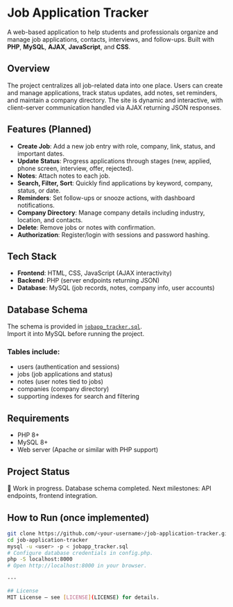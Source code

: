 # Job Application Tracker

A web-based application to help students and professionals organize and manage job applications, contacts, interviews, and follow-ups. Built with **PHP**, **MySQL**, **AJAX**, **JavaScript**, and **CSS**.

## Overview
The project centralizes all job-related data into one place. Users can create and manage applications, track status updates, add notes, set reminders, and maintain a company directory. The site is dynamic and interactive, with client–server communication handled via AJAX returning JSON responses.

## Features (Planned)
- **Create Job**: Add a new job entry with role, company, link, status, and important dates.  
- **Update Status**: Progress applications through stages (new, applied, phone screen, interview, offer, rejected).  
- **Notes**: Attach notes to each job.  
- **Search, Filter, Sort**: Quickly find applications by keyword, company, status, or date.  
- **Reminders**: Set follow-ups or snooze actions, with dashboard notifications.  
- **Company Directory**: Manage company details including industry, location, and contacts.  
- **Delete**: Remove jobs or notes with confirmation.  
- **Authorization**: Register/login with sessions and password hashing.  

## Tech Stack
- **Frontend**: HTML, CSS, JavaScript (AJAX interactivity)  
- **Backend**: PHP (server endpoints returning JSON)  
- **Database**: MySQL (job records, notes, company info, user accounts)  

## Database Schema
The schema is provided in [`jobapp_tracker.sql`](./jobapp_tracker.sql).  
Import it into MySQL before running the project.

### Tables include:
- users (authentication and sessions)
- jobs (job applications and status)
- notes (user notes tied to jobs)
- companies (company directory)
- supporting indexes for search and filtering

## Requirements
- PHP 8+  
- MySQL 8+  
- Web server (Apache or similar with PHP support)

## Project Status
🚧 Work in progress. Database schema completed. Next milestones: API endpoints, frontend integration.

## How to Run (once implemented)
```bash
git clone https://github.com/<your-username>/job-application-tracker.git
cd job-application-tracker
mysql -u <user> -p < jobapp_tracker.sql
# Configure database credentials in config.php.
php -S localhost:8000
# Open http://localhost:8000 in your browser.

---

## License
MIT License – see [LICENSE](LICENSE) for details.
